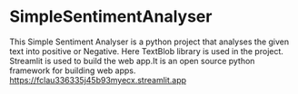 # SimpleSentimentAnalyser


This Simple Sentiment Analyser is a python project that analyses the given text into positive or Negative.
Here TextBlob library is used in the project.
Streamlit is used to build the web app.It is an open source python framework for building web apps.
<https://fclau336335j45b93myecx.streamlit.app>
